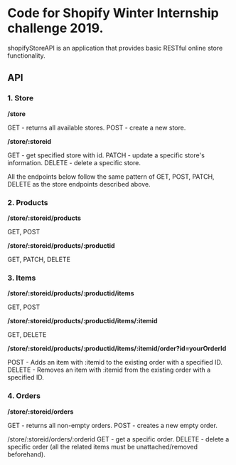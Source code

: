 # Code for Shopify Winter Internship challenge 2019.
shopifyStoreAPI is an application that provides basic RESTful online store functionality.

## API
### 1. Store

__/store__

GET - returns all available stores.
POST - create a new store.

__/store/:storeid__

GET - get specified store with id.
PATCH - update a specific store's information.
DELETE - delete a specific store.

All the endpoints below follow the same pattern of GET, POST, PATCH, DELETE as the store endpoints described above.

### 2. Products

__/store/:storeid/products__

GET, POST

__/store/:storeid/products/:productid__

GET, PATCH, DELETE

### 3. Items

__/store/:storeid/products/:productid/items__

GET, POST

__/store/:storeid/products/:productid/items/:itemid__

GET, DELETE

__/store/:storeid/products/:productid/items/:itemid/order?id=yourOrderId__

POST - Adds an item with :itemid to the existing order with a specified ID.
DELETE - Removes an item with :itemid from the existing order with a specified ID.

### 4. Orders

__/store/:storeid/orders__

GET - returns all non-empty orders.
POST - creates a new empty order.

/store/:storeid/orders/:orderid
GET - get a specific order.
DELETE - delete a specific order (all the related items must be unattached/removed beforehand).
